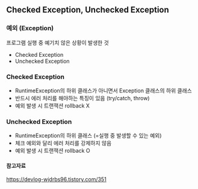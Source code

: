 ## Checked Exception, Unchecked Exception

### 예외 (Exception)

프로그램 실행 중 예기치 않은 상황이 발생한 것

- Checked Exception
- Unchecked Exception

### Checked Exception

- RuntimeException의 하위 클래스가 아니면서 Exception 클래스의 하위 클래스
- 반드시 에러 처리를 해야하는 특징이 있음 (try/catch, throw)
- 예외 발생 시 트랜잭션 rollback X

### Unchecked Exception

- RuntimeException의 하위 클래스 (=실행 중 발생할 수 있는 예외)
- 체크 예외와 달리 에러 처리를 강제하지 않음
- 예외 발생 시 트랜잭션 rollback O

#### 참고자료

https://devlog-wjdrbs96.tistory.com/351
